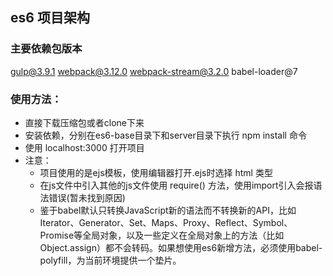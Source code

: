 ## es6 项目架构

### 主要依赖包版本

gulp@3.9.1
webpack@3.12.0
webpack-stream@3.2.0
babel-loader@7

### 使用方法：

- 直接下载压缩包或者clone下来
- 安装依赖，分别在es6-base目录下和server目录下执行 npm install 命令
- 使用 localhost:3000 打开项目
- 注意：
  - 项目使用的是ejs模板，使用编辑器打开.ejs时选择 html 类型
  - 在js文件中引入其他的js文件使用 require() 方法，使用import引入会报语法错误(暂未找到原因)
  - 鉴于babel默认只转换JavaScript新的语法而不转换新的API，比如 Iterator、Generator、Set、Maps、Proxy、Reflect、Symbol、Promise等全局对象，以及一些定义在全局对象上的方法（比如Object.assign）都不会转码。如果想使用es6新增方法，必须使用babel-polyfill，为当前环境提供一个垫片。

